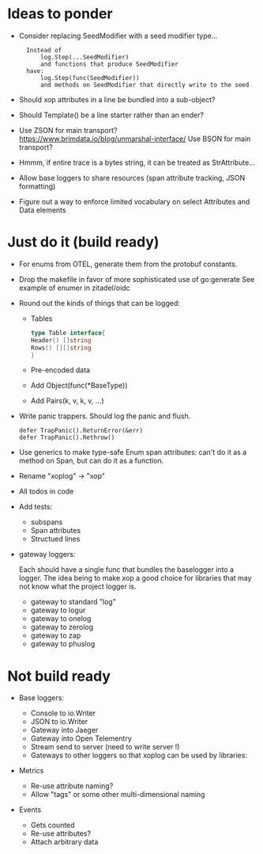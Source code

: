
# Ideas to ponder

- Consider replacing SeedModifier with a seed modifier type...

  ```
	Instead of
		log.Step(...SeedModifier)
		and functions that produce SeedModifier
	have:
		log.Step(func(SeedModifier))
		and methods on SeedModifier that directly write to the seed
  ```

- Should xop attributes in a line be bundled into a sub-object?

- Should Template() be a line starter rather than an ender?

- Use ZSON for main transport?  
  https://www.brimdata.io/blog/unmarshal-interface/
  Use BSON for main transport?

- Hmmm, if entire trace is a bytes string, it can be treated as  StrAttribute...

- Allow base loggers to share resources (span attribute tracking, JSON formatting)

- Figure out a way to enforce limited vocabulary on select Attributes and Data elements

# Just do it (build ready)

- For enums from OTEL, generate them from the protobuf constants.

- Drop the makefile in favor of more sophisticated use of go:generate See example of enumer in zitadel/oidc

- Round out the kinds of things that can be logged:

  - Tables 

    ```go
    type Table interface{
	Header() []string
	Rows() [][]string
    }
    ````

  - Pre-encoded data
  - Add Object(func(*BaseType))
  - Add Pairs(k, v, k, v, ...)

- Write panic trappers.  Should log the panic and flush.

  ```
  defer TrapPanic().ReturnError(&err)
  defer TrapPanic().Rethrow()
  ```

- Use generics to make type-safe Enum span attributes: can't do it as a method on Span, but can
  do it as a function.

- Rename "xoplog" -> "xop"

- All todos in code

- Add tests:

  - subspans
  - Span attributes
  - Structued lines

- gateway loggers:

  Each should have a single func that bundles the baselogger into
  a logger.  The idea being to make xop a good choice for libraries
  that may not know what the project logger is.

  - gateway to standard "log"
  - gateway to logur
  - gateway to onelog
  - gateway to zerolog
  - gateway to zap
  - gateway to phuslog

# Not build ready 

- Base loggers:

  - Console to io.Writer
  - JSON to io.Writer
  - Gateway into Jaeger
  - Gateway into Open Telementry
  - Stream send to server (need to write server !)
  - Gateways to other loggers so that xoplog can be used by libraries:

- Metrics

  - Re-use attribute naming?
  - Allow "tags" or some other multi-dimensional naming

- Events

  - Gets counted
  - Re-use attributes?
  - Attach arbitrary data

